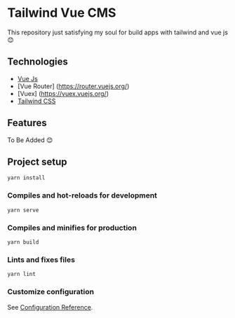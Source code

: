 # Tailwind Vue CMS

This repository just satisfying my soul for build apps with tailwind and vue js :blush:

## Technologies
- [Vue Js](https://vuejs.org/)
- [Vue Router] (https://router.vuejs.org/)
- [Vuex] (https://vuex.vuejs.org/)
- [Tailwind CSS](https://tailwindcss.com/)

## Features
To Be Added :blush:

## Project setup
```
yarn install
```

### Compiles and hot-reloads for development
```
yarn serve
```

### Compiles and minifies for production
```
yarn build
```

### Lints and fixes files
```
yarn lint
```

### Customize configuration
See [Configuration Reference](https://cli.vuejs.org/config/).
